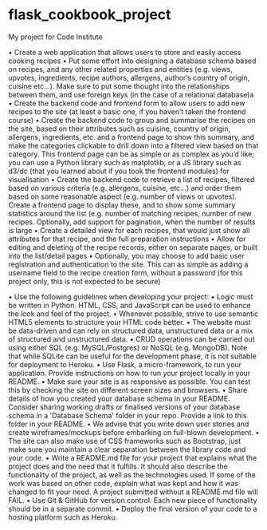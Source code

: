 # flask_cookbook_project
My project for Code Institute 

•	Create a web application that allows users to store and easily access cooking recipes
•	Put some effort into designing a database schema based on recipes, and any other related properties and entities (e.g. views, upvotes, ingredients, recipe authors, allergens, author’s country of origin, cuisine etc…). Make sure to put some thought into the relationships between them, and use foreign keys (in the case of a relational database)a
•	Create the backend code and frontend form to allow users to add new recipes to the site (at least a basic one, if you haven’t taken the frontend course)
•	Create the backend code to group and summarise the recipes on the site, based on their attributes such as cuisine, country of origin, allergens, ingredients, etc. and a frontend page to show this summary, and make the categories clickable to drill down into a filtered view based on that category. This frontend page can be as simple or as complex as you’d like; you can use a Python library such as matplotlib, or a JS library such as d3/dc (that you learned about if you took the frontend modules) for visualisation
•	Create the backend code to retrieve a list of recipes, filtered based on various criteria (e.g. allergens, cuisine, etc…) and order them based on some reasonable aspect (e.g. number of views or upvotes). Create a frontend page to display these, and to show some summary statistics around the list (e.g. number of matching recipes, number of new recipes. Optionally, add support for pagination, when the number of results is large
•	Create a detailed view for each recipes, that would just show all attributes for that recipe, and the full preparation instructions
•	Allow for editing and deleting of the recipe records, either on separate pages, or built into the list/detail pages
•	Optionally, you may choose to add basic user registration and authentication to the site. This can as simple as adding a username field to the recipe creation form, without a password (for this project only, this is not expected to be secure)

•	Use the following guidelines when developing your project:
•	Logic must be written in Python. HTML, CSS, and JavaScript can be used to enhance the look and feel of the project.
•	Whenever possible, strive to use semantic HTML5 elements to structure your HTML code better.
•	The website must be data-driven and can rely on structured data, unstructured data or a mix of structured and unstructured data. 
•	CRUD operations can be carried out using either SQL (e.g. MySQL/Postgres) or NoSQL (e.g. MongoDB). Note that while SQLite can be useful for the development phase, it is not suitable for deployment to Heroku.
•	Use Flask, a micro-framework, to run your application. Provide instructions on how to run your project locally in your README.
•	Make sure your site is as responsive as possible. You can test this by checking the site on different screen sizes and browsers.
•	Share details of how you created your database schema in your README. Consider sharing working drafts or finalised versions of your database schema in a 'Database Schema' folder in your repo. Provide a link to this folder in your README.
•	We advise that you write down user stories and create wireframes/mockups before embarking on full-blown development.
•	The site can also make use of CSS frameworks such as Bootstrap, just make sure you maintain a clear separation between the library code and your code.
•	Write a README.md file for your project that explains what the project does and the need that it fulfills. It should also describe the functionality of the project, as well as the technologies used. If some of the work was based on other code, explain what was kept and how it was changed to fit your need. A project submitted without a README.md file will FAIL.
•	Use Git & GitHub for version control. Each new piece of functionality should be in a separate commit.
•	Deploy the final version of your code to a hosting platform such as Heroku.
